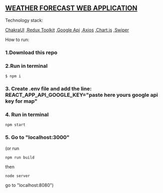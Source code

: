  ## [WEATHER FORECAST WEB APPLICATION](https://weather16.netlify.com)
 
Technology stack:

[ChakraUI](https://chakra-ui.com)
 ,[Redux Toolkit](https://redux-toolkit.js.org)
 ,[Google Api](https://console.cloud.google.com)
 ,[Axios](https://axios-http.com)
 ,[Chart.js](https://www.chartjs.org)
 ,[Swiper](https://swiperjs.com)


How to run:

### 1.Download this repo

### 2.Run in terminal 
```vim 
$ npm i
```

### 3. Create .env file and add the line: REACT_APP_API_GOOGLE_KEY="paste here yours google api key for map"

### 4. Run in terminal 
```vim
npm start
```
### 5. Go to "localhost:3000"

(or run 
```vim 
npm run build
```
 then 
 ```vim
 node server
 ```
 go to "localhost:8080")
